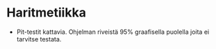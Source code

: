 # Haritmetiikka

- Pit-testit kattavia. Ohjelman riveistä 95% graafisella puolella joita ei tarvitse testata.
